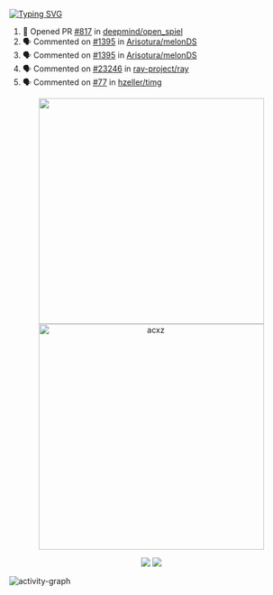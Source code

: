 [![Typing SVG](https://readme-typing-svg.herokuapp.com?size=16&color=AFFFA3&multiline=true&height=75&lines=contributing+to+robotics%2Faerospace%2Fml%2Fgpu+software;packaging+it+for+archlinux;ricer)](https://git.io/typing-svg)

<!--START_SECTION:activity-->
1. 💪 Opened PR [#817](https://github.com/deepmind/open_spiel/pull/817) in [deepmind/open_spiel](https://github.com/deepmind/open_spiel)
2. 🗣 Commented on [#1395](https://github.com/Arisotura/melonDS/issues/1395) in [Arisotura/melonDS](https://github.com/Arisotura/melonDS)
3. 🗣 Commented on [#1395](https://github.com/Arisotura/melonDS/issues/1395) in [Arisotura/melonDS](https://github.com/Arisotura/melonDS)
4. 🗣 Commented on [#23246](https://github.com/ray-project/ray/issues/23246) in [ray-project/ray](https://github.com/ray-project/ray)
5. 🗣 Commented on [#77](https://github.com/hzeller/timg/issues/77) in [hzeller/timg](https://github.com/hzeller/timg)
<!--END_SECTION:activity-->

<p align="center">
  <img width="400em" src=https://github-readme-stats.vercel.app/api?username=acxz&include_all_commits=true&show_icons=true />
  <img width="400em" src="https://github-readme-streak-stats.herokuapp.com/?user=acxz&" alt="acxz" />
</p>

<p align="center">
  <img src=https://github-readme-stats.vercel.app/api/top-langs/?username=acxz&layout=compact />
  <img src=https://github-profile-trophy.vercel.app/?username=acxz&row=2&column=4 />
</p>

![activity-graph](https://activity-graph.herokuapp.com/graph?username=acxz&theme=aqua)
